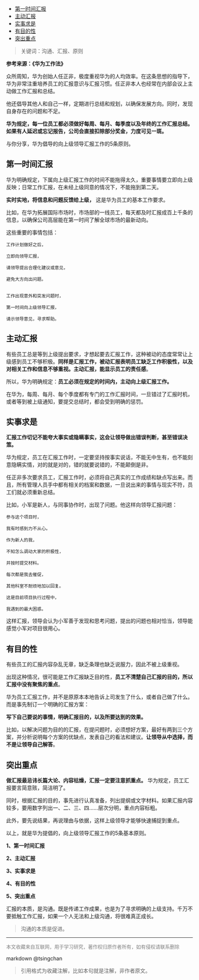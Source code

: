 
<!-- TOC -->

- [第一时间汇报](#第一时间汇报)
- [主动汇报](#主动汇报)
- [实事求是](#实事求是)
- [有目的性](#有目的性)
- [突出重点](#突出重点)

<!-- /TOC -->
> 关键词：沟通、汇报、原则

**参考来源：《华为工作法》**


众所周知，华为创始人任正非，极度重视华为的人均效率。在这条思想的指导下，华为非常注重培养员工的汇报意识与汇报习惯。任正非本人也经常在内部会议上主动做工作汇报和总结。



他还倡导其他人和自己一样，定期进行总结和规划，以确保发展方向。同时，发现自身存在的问题和不足。



**华为规定，每一位员工都必须做好每周、每月、每季度以及年终的工作汇报总结。如果有人延迟或忘记报告，公司会直接扣除部分奖金，力度可见一斑。**



与你分享，华为倡导的向上级领导汇报工作的5条原则。

## 第一时间汇报

华为明确规定，下属向上级汇报工作的时间不能拖得太久，重要事情要立即向上级反映；日常工作汇报，在未经上级同意的情况下，不能拖到第二天。



**实时实地，将信息和问题反馈给上级，** 这是华为员工的基本工作要求。



比如，在华为拓展国际市场时，市场部的一线员工，每天都及时汇报成百上千条的信息，以确保公司高层能在第一时间了解全球市场的最新动向。


这些重要的事情包括：


    工作计划做好之后，

    立即向领导汇报，

    请领导提出合理化建议或意见，

    避免大方向出问题。


    工作出现意外和突发问题时，

    第一时间向上级领导汇报，

    请示领导意见，寻求帮助。


## 主动汇报


有些员工总是等到上级提出要求，才想起要去汇报工作，这种被动的态度常常让上级感到员工不够积极。**同样是汇报工作，被动汇报表明员工缺乏工作积极性，以及对相关工作和信息不够重视。主动汇报，能显示员工的责任感**。


所以，华为明确规定：**员工必须在规定的时间内，主动向上级汇报工作。**

在华为，每周、每月、每个季度都有专门的工作汇报时间，一旦错过了汇报时机，或者等到被上级通知，要提交总结时，都会受到明确的惩罚。

## 实事求是

**汇报工作切记不能夸大事实或隐瞒事实，这会让领导做出错误判断，甚至错误决策。**


华为规定，员工在汇报工作时，一定要坚持按事实说话，不能无中生有，也不能刻意隐瞒实情，对的就是对的，错的就要说错的，不能颠倒是非。


任正非多次要求员工，汇报工作时，必须将自己真实的工作成绩和缺点写出来。而且，所有管理人员手中都有相关的档案和数据，一旦说出来的事情与现实不符，员工们就必须重新总结。


比如，小军是新人，与同事协作时，出现了问题。他这样向领导汇报问题：


    参与这个项目时，

    我有时感到力不从心。

    作为新人的我，

    不知怎么调动大家的积极性，

    并按时提交材料。

    每次都是我去催促，

    其他科室不耐烦地加以回复。

    这是目前项目执行过程中，

    我遇到的最大困惑。


这样汇报，领导会认为小军善于发现和思考问题，提出的问题也相对恰当，领导能感觉小军对项目很用心。



## 有目的性


有些员工的汇报内容杂乱无章，缺乏条理也缺乏说服力，因此不被上级重视。


出现这种情况，很可能是工作汇报缺乏目的性，**员工不清楚自己汇报的目的，所以汇报中没有聚焦的重点**。


华为员工汇报工作，并不是原原本本地告诉上司发生了什么，或者自己做了什么。而是事先制订一个明确的汇报方案：


**写下自己要说的事情，明确汇报目的，以及所要达到的效果。**


比如，以解决问题为目的的汇报，在提问题时，必须想好方案，最好有两到三个方案，并分析说明每个方案的优缺点，发表自己的看法和建议。**让领导从中选择，而不是让领导自己解答**。



## 突出重点


**做汇报最忌讳长篇大论、内容枯燥，汇报一定要注意抓重点。** 华为规定，员工汇报要言简意赅，简洁明了。



同时，根据汇报的目的，事先进行认真准备，列出提纲或文字材料。如果汇报内容较多，要用数字列出一、二、三、四……层次分明，重点内容标粗。



此外，要先说结果，再说理由与依据，这样上级领导才能够快速捕捉到重点。



以上，就是华为提倡的，向上级领导汇报工作的5条基本原则。



**1、第一时间汇报**

**2、主动汇报**

**3、实事求是**

**4、有目的性**

**5、突出重点**



汇报的本质，是沟通。既是传递工作成果，也是为了寻求明确的上级支持。千万不要抵触工作汇报，如果一个人无法和上级沟通，将很难真正成长。

> 沟通的本质是促进。

----
<font size=2 color='grey'>本文收藏来自互联网，用于学习研究，著作权归原作者所有，如有侵权请联系删除</font>

markdown @tsingchan 

> 引用格式为收藏注解，比如本句就是注解，非作者原文。
